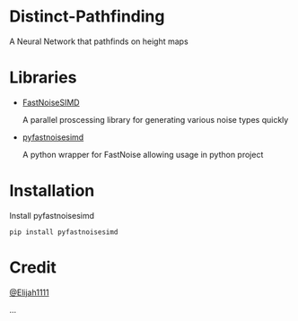 # Distinct-Pathfinding
A Neural Network that pathfinds on height maps


# Libraries
* [FastNoiseSIMD](https://github.com/Auburn/FastNoiseSIMD)

  A parallel proscessing library for generating various noise types quickly
  
* [pyfastnoisesimd](https://github.com/robbmcleod/pyfastnoisesimd)

  A python wrapper for FastNoise allowing usage in python project

# Installation 
 Install pyfastnoisesimd
 ```
 pip install pyfastnoisesimd
 ```


# Credit
[@Elijah1111](https://github.com/Elijah1111)

...

